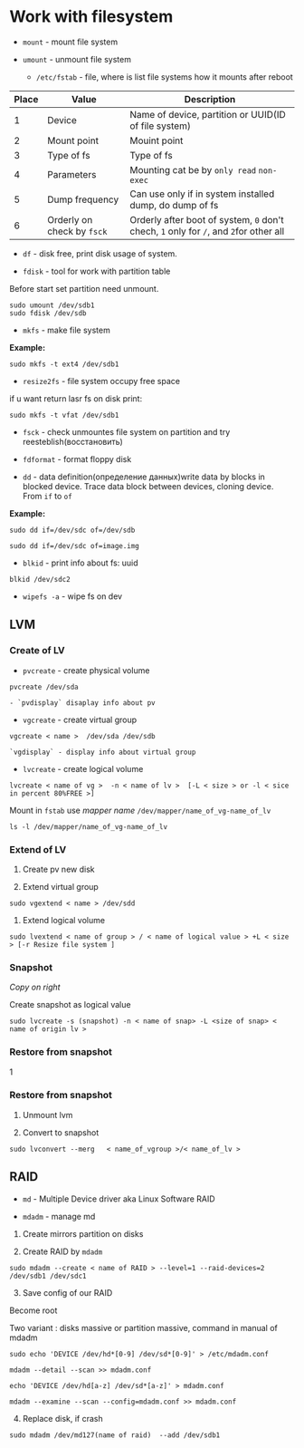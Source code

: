 # Work with filesystem

- `mount` - mount file system

- `umount` - unmount file system

	- `/etc/fstab` - file, where is list file systems how it mounts after reboot

|Place|Value                     |Description |
|-----|--------------------------|------------|
|1    |Device                    |Name of device, partition or UUID(ID of file system)|
|2    |Mount point               |Mouint point  |
|3    |Type of fs                | Type of fs|
|4    |Parameters                |Mounting cat be by `only read` `non-exec`|
|5    |Dump frequency            |Can use only if in system installed dump, do dump of fs|
|6    |Orderly on check by `fsck`|Orderly after boot of system, `0` don't chech, `1` only for `/`, and `2`for other all|

- `df` - disk free, print disk usage of system.

- `fdisk` - tool for work with partition table

Before start set partition need unmount.

```
sudo umount /dev/sdb1
sudo fdisk /dev/sdb
```

- `mkfs` - make file system

**Example:**

```
sudo mkfs -t ext4 /dev/sdb1
```

- `resize2fs` - file system occupy free space

if u want return lasr fs on disk print:

```
sudo mkfs -t vfat /dev/sdb1
```

- `fsck` - check unmountes file system on partition and try reesteblish(восстановить)

- `fdformat` - format floppy disk

- `dd` - data definition(определение данных)write data by blocks in blocked device. Trace data block between devices, cloning device. From `if` to `of`

**Example:**

```
sudo dd if=/dev/sdc of=/dev/sdb

sudo dd if=/dev/sdc of=image.img
``` 

- `blkid` - print info about fs: uuid

```
blkid /dev/sdc2
```

- `wipefs -a` - wipe fs on dev


## LVM

### Create of LV

- `pvcreate` - create physical volume

```
pvcreate /dev/sda
```

	- `pvdisplay` disaplay info about pv

- `vgcreate` - create virtual group 

```
vgcreate < name >  /dev/sda /dev/sdb
```
	`vgdisplay` - display info about virtual group

- `lvcreate` - create logical volume

```
lvcreate < name of vg >  -n < name of lv >  [-L < size > or -l < sice in percent 80%FREE >]
```

Mount in `fstab` use *mapper name* `/dev/mapper/name_of_vg-name_of_lv`

```
ls -l /dev/mapper/name_of_vg-name_of_lv
```


### Extend of LV

1. Create pv new disk

1. Extend virtual group 

```
sudo vgextend < name > /dev/sdd
```	

1. Extend logical volume

```
sudo lvextend < name of group > / < name of logical value > +L < size > [-r Resize file system ]
```

### Snapshot

*Copy on right*

Create snapshot as logical value

```
sudo lvcreate -s (snapshot) -n < name of snap> -L <size of snap> < name of origin lv >
```

### Restore from snapshot

1

### Restore from snapshot

1. Unmount lvm 

2. Convert to snapshot 

```
sudo lvconvert --merg	< name_of_vgroup >/< name_of_lv >
```

## RAID

- `md` - Multiple Device driver aka Linux Software RAID

- `mdadm` - manage md

1. Create mirrors partition on disks

2. Create RAID by `mdadm`

```
sudo mdadm --create < name of RAID > --level=1 --raid-devices=2 /dev/sdb1 /dev/sdc1
```

3. Save config of our RAID

Become root

Two variant : disks massive or partition massive, command in manual of mdadm 

```
sudo echo 'DEVICE /dev/hd*[0-9] /dev/sd*[0-9]' > /etc/mdadm.conf

mdadm --detail --scan >> mdadm.conf
```

```
echo 'DEVICE /dev/hd[a-z] /dev/sd*[a-z]' > mdadm.conf

mdadm --examine --scan --config=mdadm.conf >> mdadm.conf
```

4. Replace disk, if crash

```
sudo mdadm /dev/md127(name of raid)  --add /dev/sdb1
```
